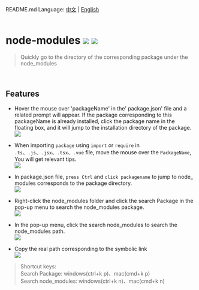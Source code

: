 README.md Language: [中文](https://github.com/zyrong/vscode-node-modules/blob/master/README.md) | [English](https://github.com/zyrong/vscode-node-modules/blob/master/README.en.md)
<br/><br/>

# node-modules ![](https://vsmarketplacebadge.apphb.com/version/zyrong.node-modules.svg) ![](https://vsmarketplacebadge.apphb.com/installs/zyrong.node-modules.svg)

> Quickly go to the directory of the corresponding package under the node_modules

<br/>

## Features

- Hover the mouse over 'packageName' in the' package.json' file and a related prompt will appear.
If the package corresponding to this packageName is already installed, click the package name in the floating box, and it will jump to the installation directory of the package.   
![](https://raw.githubusercontent.com/zyrong/vscode-node-modules/master/resources/images/hover-pkgjson-pkgname.gif)

- When importing `package` using `import` or `require` in `.ts`、`.js`、`.jsx`、`.tsx`、`.vue` file, move the mouse over the `PackageName`, You will get relevant tips.   
![](https://raw.githubusercontent.com/zyrong/vscode-node-modules/master/resources/images/hover-import-pkgname.gif)

- In package.json file, `press Ctrl` and `click packagename` to jump to node_ modules corresponds to the package directory.   
![](https://raw.githubusercontent.com/zyrong/vscode-node-modules/master/resources/images/goToDefine.gif)

- Right-click the node_modules folder and click the search Package in the pop-up menu to search the node_modules package.   
![](https://raw.githubusercontent.com/zyrong/vscode-node-modules/master/resources/images/search-package.gif)

- In the pop-up menu, click the search node_modules to search the node_modules path.   
![](https://raw.githubusercontent.com/zyrong/vscode-node-modules/master/resources/images/search-node_modules.gif)

- Copy the real path corresponding to the symbolic link   
![](https://raw.githubusercontent.com/zyrong/vscode-node-modules/master/resources/images/copyRealPath.gif)

> Shortcut keys:  
> Search Package: windows(ctrl+k p)、mac(cmd+k p)  
> Search node_modules: windows(ctrl+k n)、mac(cmd+k n)
